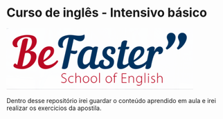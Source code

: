 # Curso de inglês - Intensivo básico

![english](/Class/img/english-befaster.png)

Dentro desse repositório irei guardar o conteúdo aprendido em aula e irei realizar os exercicios da apostila.